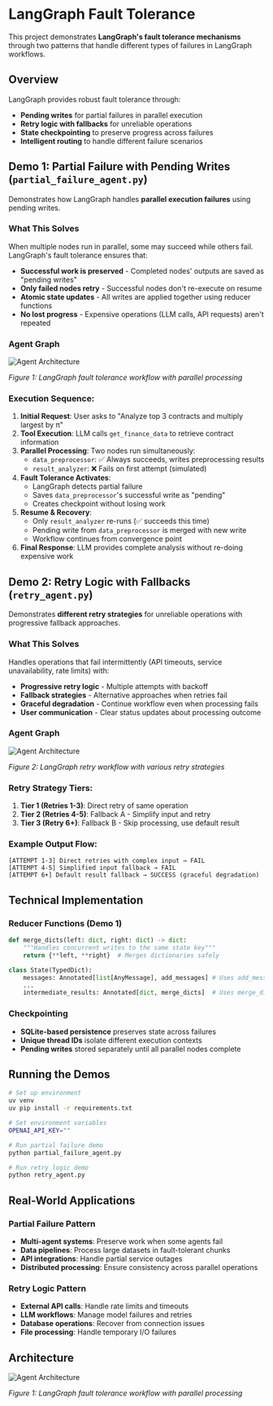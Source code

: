 # LangGraph Fault Tolerance

This project demonstrates **LangGraph's fault tolerance mechanisms** through two patterns that handle different types of failures in LangGraph workflows.

## Overview

LangGraph provides robust fault tolerance through:
- **Pending writes** for partial failures in parallel execution
- **Retry logic with fallbacks** for unreliable operations
- **State checkpointing** to preserve progress across failures
- **Intelligent routing** to handle different failure scenarios

## Demo 1: Partial Failure with Pending Writes (`partial_failure_agent.py`)

Demonstrates how LangGraph handles **parallel execution failures** using pending writes.

### What This Solves
When multiple nodes run in parallel, some may succeed while others fail. LangGraph's fault tolerance ensures that:

- **Successful work is preserved** - Completed nodes' outputs are saved as "pending writes"
- **Only failed nodes retry** - Successful nodes don't re-execute on resume
- **Atomic state updates** - All writes are applied together using reducer functions
- **No lost progress** - Expensive operations (LLM calls, API requests) aren't repeated

### Agent Graph

![Agent Architecture](fault_tolerance_agent.png)

*Figure 1: LangGraph fault tolerance workflow with parallel processing*

### Execution Sequence:

1. **Initial Request**: User asks to "Analyze top 3 contracts and multiply largest by π"
2. **Tool Execution**: LLM calls `get_finance_data` to retrieve contract information
3. **Parallel Processing**: Two nodes run simultaneously:
   - `data_preprocessor`: ✅ Always succeeds, writes preprocessing results
   - `result_analyzer`: ❌ Fails on first attempt (simulated)
4. **Fault Tolerance Activates**: 
   - LangGraph detects partial failure
   - Saves `data_preprocessor`'s successful write as "pending"
   - Creates checkpoint without losing work
5. **Resume & Recovery**:
   - Only `result_analyzer` re-runs (✅ succeeds this time)
   - Pending write from `data_preprocessor` is merged with new write
   - Workflow continues from convergence point
6. **Final Response**: LLM provides complete analysis without re-doing expensive work

## Demo 2: Retry Logic with Fallbacks (`retry_agent.py`)

Demonstrates **different retry strategies** for unreliable operations with progressive fallback approaches.

### What This Solves
Handles operations that fail intermittently (API timeouts, service unavailability, rate limits) with:

- **Progressive retry logic** - Multiple attempts with backoff
- **Fallback strategies** - Alternative approaches when retries fail
- **Graceful degradation** - Continue workflow even when processing fails
- **User communication** - Clear status updates about processing outcome

### Agent Graph

![Agent Architecture](retry_agent.png)

*Figure 2: LangGraph retry workflow with various retry strategies*

### Retry Strategy Tiers:

1. **Tier 1 (Retries 1-3)**: Direct retry of same operation
2. **Tier 2 (Retries 4-5)**: Fallback A - Simplify input and retry
3. **Tier 3 (Retry 6+)**: Fallback B - Skip processing, use default result

### Example Output Flow:
```
[ATTEMPT 1-3] Direct retries with complex input → FAIL
[ATTEMPT 4-5] Simplified input fallback → FAIL  
[ATTEMPT 6+] Default result fallback → SUCCESS (graceful degradation)
```

## Technical Implementation

### Reducer Functions (Demo 1)
```python
def merge_dicts(left: dict, right: dict) -> dict:
    """Handles concurrent writes to the same state key"""
    return {**left, **right}  # Merges dictionaries safely

class State(TypedDict):
    messages: Annotated[list[AnyMessage], add_messages] # Uses add_messages reducer
    ...
    intermediate_results: Annotated[dict, merge_dicts]  # Uses merge_dicts reducer
```

### Checkpointing
- **SQLite-based persistence** preserves state across failures
- **Unique thread IDs** isolate different execution contexts
- **Pending writes** stored separately until all parallel nodes complete

## Running the Demos

```bash
# Set up environment
uv venv
uv pip install -r requirements.txt

# Set environment variables
OPENAI_API_KEY=""

# Run partial failure demo
python partial_failure_agent.py

# Run retry logic demo  
python retry_agent.py
```

## Real-World Applications

### Partial Failure Pattern
- **Multi-agent systems**: Preserve work when some agents fail
- **Data pipelines**: Process large datasets in fault-tolerant chunks
- **API integrations**: Handle partial service outages
- **Distributed processing**: Ensure consistency across parallel operations

### Retry Logic Pattern
- **External API calls**: Handle rate limits and timeouts
- **LLM workflows**: Manage model failures and retries
- **Database operations**: Recover from connection issues
- **File processing**: Handle temporary I/O failures

## Architecture

![Agent Architecture](agent_architecture.png)

*Figure 1: LangGraph fault tolerance workflow with parallel processing*

